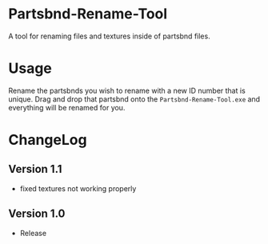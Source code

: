 # Partsbnd-Rename-Tool
A tool for renaming files and textures inside of partsbnd files.

# Usage
Rename the partsbnds you wish to rename with a new ID number that is unique. Drag and drop that partsbnd onto the `Partsbnd-Rename-Tool.exe` and everything will be renamed for you.

# ChangeLog
## Version 1.1
* fixed textures not working properly  

## Version 1.0
* Release  